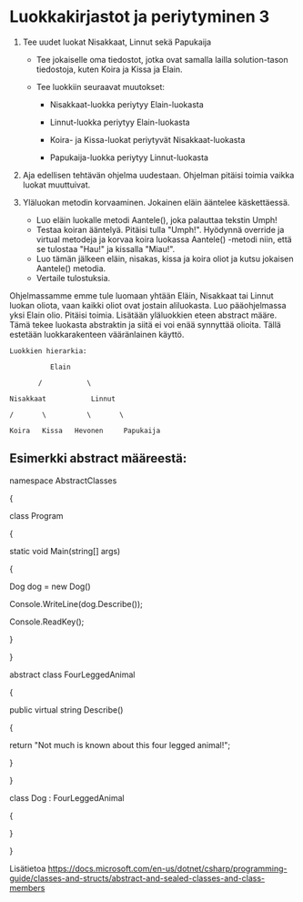 # Luokkakirjastot ja periytyminen 3   
   
   1. Tee uudet luokat Nisakkaat, Linnut sekä Papukaija 

      + Tee jokaiselle oma tiedostot, jotka ovat samalla lailla solution-tason tiedostoja, kuten Koira ja Kissa ja Elain. 

      + Tee luokkiin seuraavat muutokset: 

           - Nisakkaat-luokka periytyy Elain-luokasta 

           - Linnut-luokka periytyy Elain-luokasta 

           - Koira- ja Kissa-luokat periytyvät Nisakkaat-luokasta 
  
           - Papukaija-luokka periytyy Linnut-luokasta 

 

2. Aja edellisen tehtävän ohjelma uudestaan. Ohjelman pitäisi toimia vaikka luokat muuttuivat. 

3. Yläluokan metodin korvaaminen. Jokainen eläin ääntelee käskettäessä. 
    + Luo  eläin luokalle metodi Aantele(), joka palauttaa tekstin Umph!  
    + Testaa koiran ääntelyä. Pitäisi tulla "Umph!". Hyödynnä override ja virtual metodeja ja korvaa koira luokassa Aantele() -metodi niin, että se tulostaa "Hau!" ja kissalla "Miau!". 
    + Luo tämän jälkeen eläin, nisakas, kissa ja koira oliot ja kutsu jokaisen Aantele() metodia.  
    + Vertaile tulostuksia.  

Ohjelmassamme emme tule luomaan yhtään Eläin, Nisakkaat tai Linnut luokan oliota, vaan kaikki oliot ovat jostain aliluokasta. Luo pääohjelmassa yksi Elain olio. Pitäisi toimia. Lisätään yläluokkien eteen abstract määre. 
Tämä tekee luokasta abstraktin ja siitä ei voi enää synnyttää olioita. Tällä estetään luokkarakenteen vääränlainen käyttö.   

    Luokkien hierarkia: 

              Elain 

           /           \ 

    Nisakkaat           Linnut 

    /       \          \       \ 

    Koira   Kissa   Hevonen     Papukaija 

 

## Esimerkki abstract määreestä: 


namespace AbstractClasses  

{  

class Program  

{  

static void Main(string[] args)  

{ 

Dog dog = new Dog()

Console.WriteLine(dog.Describe());  

Console.ReadKey();  

}  

}  

abstract class FourLeggedAnimal  

{  

public virtual string Describe()  

{  

return "Not much is known about this four legged animal!";  

}  

}  

class Dog : FourLeggedAnimal 

 {  

 

}  

} 

 

Lisätietoa https://docs.microsoft.com/en-us/dotnet/csharp/programming-guide/classes-and-structs/abstract-and-sealed-classes-and-class-members 
